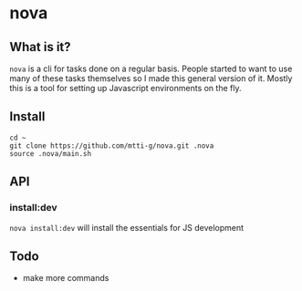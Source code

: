 # nova

## What is it?
`nova` is a cli for tasks done on a regular basis. People started to want
to use many of these tasks themselves so I made this general version of it.
Mostly this is a tool for setting up Javascript environments on the fly.

## Install
```
cd ~
git clone https://github.com/mtti-g/nova.git .nova
source .nova/main.sh
```

## API
### install:dev
`nova install:dev` will install the essentials for JS development

## Todo
* make more commands
